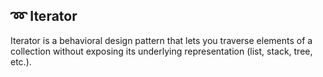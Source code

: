 ➿ Iterator
--------

Iterator is a behavioral design pattern that lets you traverse elements of a collection without exposing its underlying representation (list, stack, tree, etc.).


